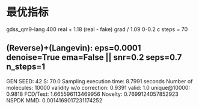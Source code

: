 # 最优指标

gdss_qm9-lang 400 real + 1.18 (real - fake) grad / 1.09 0-0.2 c steps = 70

(Reverse)+(Langevin): eps=0.0001 denoise=True ema=False || snr=0.2 seps=0.7 n_steps=1 
----------------------------------------------------------------------------------------------------
GEN SEED: 42
S: 70.0
Sampling execution time: 8.7991 seconds
Number of molecules: 10000
validity w/o correction: 0.9391
valid: 1.0
unique@10000: 0.9818
FCD/Test: 1.665596113469956
Novelty: 0.7699124057852923
NSPDK MMD: 0.0014169017231174252